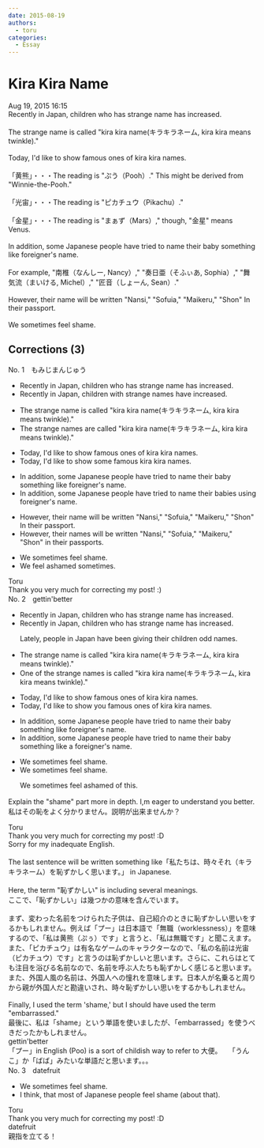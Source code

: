 ```yaml
---
date: 2015-08-19
authors:
  - toru
categories:
  - Essay
---
```


<h1 id="subject_show">Kira Kira Name</h1>
<div class="date">Aug 19, 2015 16:15</div>
<div id="post"><div id="body_show_ori">
Recently in Japan, children who has strange name has increased.<br/><br/>The strange name is called "kira kira name(キラキラネーム, kira kira means twinkle)."<br/><br/>Today, I'd like to show famous ones of kira kira names.<br/><br/>「黄熊」・・・The reading is "ぷう（Pooh）."  This might be derived from "Winnie-the-Pooh."<br/><br/>「光宙」・・・The reading is "ピカチュウ（Pikachu）." <br/><br/>「金星」・・・The reading is "まぁず（Mars）," though, "金星" means Venus.<br/><br/>In addition, some Japanese people have tried to name their baby something like foreigner's name.<br/><br/>For example, "南椎（なんしー, Nancy）," "奏日亜（そふぃあ, Sophia）," "舞気流（まいける, Michel）," "匠音（しょーん, Sean）."<br/><br/>However, their name will be written "Nansi," "Sofuia," "Maikeru," "Shon" In their passport.<br/><br/>We sometimes feel shame.
</div></div>

<!-- more -->


## Corrections (3)
<div id="block"><div class="first_name"> No. 1　<span class="just_name">もみじまんじゅう</span></div><div id="block2">
<ul class="correction_field">
<li class="incorrect">Recently in Japan, children who has strange name has increased.</li>
<li class="corrected correct">
Recently in Japan, children with strange names have increased.
</li>
</ul>
<ul class="correction_field">
<li class="incorrect">The strange name is called "kira kira name(キラキラネーム, kira kira means twinkle)."</li>
<li class="corrected correct">
The strange names are called "kira kira name(キラキラネーム, kira kira means twinkle)."
</li>
</ul>
<ul class="correction_field">
<li class="incorrect">Today, I'd like to show famous ones of kira kira names.</li>
<li class="corrected correct">
Today, I'd like to show some famous kira kira names.
</li>
</ul>
<ul class="correction_field">
<li class="incorrect">In addition, some Japanese people have tried to name their baby something like foreigner's name.</li>
<li class="corrected correct">
In addition, some Japanese people have tried to name their babies using foreigner's name.
</li>
</ul>
<ul class="correction_field">
<li class="incorrect">However, their name will be written "Nansi," "Sofuia," "Maikeru," "Shon" In their passport.</li>
<li class="corrected correct">
However, their names will be written "Nansi," "Sofuia," "Maikeru," "Shon" in their passports.
</li>
</ul>
<ul class="correction_field">
<li class="incorrect">We sometimes feel shame.</li>
<li class="corrected correct">
We feel ashamed sometimes.
</li>
</ul>
</div><div class="name"><span class="just_name">Toru</span><br>
Thank you very much for correcting my post! :)
</div>
</div>
<div id="block"><div class="first_name"> No. 2　<span class="just_name">gettin'better</span></div><div id="block2">
<ul class="correction_field">
<li class="incorrect">Recently in Japan, children who has strange name has increased.</li>
<li class="corrected correct">
Recently in Japan, children who has strange name has increased.
<p class="correction_comment">Lately, people in Japan have been giving their children odd names.</p>
</li>
</ul>
<ul class="correction_field">
<li class="incorrect">The strange name is called "kira kira name(キラキラネーム, kira kira means twinkle)."</li>
<li class="corrected correct">
<span class="f_red"><span class="sline">O</span>ne of the </span>s<span class="sline">tr</span>ange name<span class="f_red">s</span> is <span class="sline">called</span> "kira kira name(キラキラネーム, kira kira means twinkle)."
</li>
</ul>
<ul class="correction_field">
<li class="incorrect">Today, I'd like to show famous ones of kira kira names.</li>
<li class="corrected correct">
Today, I'd like to show <span class="f_red">you</span> famous <span class="sline">ones of</span> kira kira names.
</li>
</ul>
<ul class="correction_field">
<li class="incorrect">In addition, some Japanese people have tried to name their baby something like foreigner's name.</li>
<li class="corrected correct">
In addition, some Japanese people have tried to name their baby something like <span class="f_red">a</span> foreigner's name.
</li>
</ul>
<ul class="correction_field">
<li class="incorrect">We sometimes feel shame.</li>
<li class="corrected correct">
We sometimes feel shame.
<p class="correction_comment">We sometimes feel ashamed of this.</p>
</li>
</ul>
<p class="comment_small">
 Explain the "shame" part more in depth.  I,m eager to understand you better.　私はその恥をよく分かりません。説明が出来ませんか？
</p>

</div><div class="name"><span class="just_name">Toru</span><br>
Thank you very much for correcting my post! :D<br/>Sorry for my inadequate English.<br/><br/>The last sentence will be written something like「私たちは、時々それ（キラキラネーム）を恥ずかしく思います。」 in Japanese.<br/><br/>Here, the term "恥ずかしい" is including several meanings.<br/>ここで、「恥ずかしい」は幾つかの意味を含んでいます。<br/><br/>まず、変わった名前をつけられた子供は、自己紹介のときに恥ずかしい思いをするかもしれません。例えば「プー」は日本語で「無職（worklessness）」を意味するので、「私は黄熊（ぷぅ）です」と言うと、「私は無職です」と聞こえます。また、「ピカチュウ」は有名なゲームのキャラクターなので、「私の名前は光宙（ピカチュウ）です」と言うのは恥ずかしいと思います。さらに、これらはとても注目を浴びる名前なので、名前を呼ぶ人たちも恥ずかしく感じると思います。<br/>また、外国人風の名前は、外国人への憧れを意味します。日本人が名乗ると周りから親が外国人だと勘違いされ、時々恥ずかしい思いをするかもしれません。<br/><br/>Finally, I used the term 'shame,' but I should have used the term "embarrassed."<br/>最後に、私は「shame」という単語を使いましたが、「embarrassed」を使うべきだったかもしれません。
</div>
<div class="name"><span class="just_name">gettin'better</span><br>
「プー」in English (Poo)  is a sort of childish way to refer to 大便。　　「うんこ」か「ばば」みたいな単語だと思います。。。
</div>
</div>
<div id="block"><div class="first_name"> No. 3　<span class="just_name">datefruit</span></div><div id="block2">
<ul class="correction_field">
<li class="incorrect">We sometimes feel shame.</li>
<li class="corrected correct">
<span class="f_blue">I think, that most of Japanese people</span> feel shame <span class="f_blue">(about that).</span>
</li>
</ul>
</div><div class="name"><span class="just_name">Toru</span><br>
Thank you very much for correcting my post! :D
</div>
<div class="name"><span class="just_name">datefruit</span><br>
親指を立てる！
</div>
</div>
